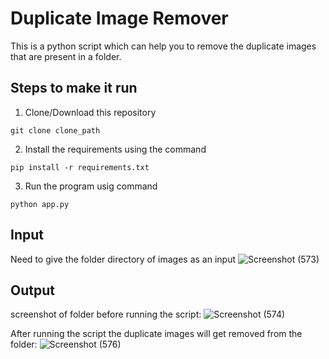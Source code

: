 # Duplicate Image Remover

This is a python script which can help you to remove the duplicate images that are present in a folder.

## Steps to make it run

1. Clone/Download this repository
```
git clone clone_path
```
2. Install the requirements using the command
```
pip install -r requirements.txt
```
3. Run the program usig command
```
python app.py
```

## Input 
Need to give the folder directory of images as an input
![Screenshot (573)](https://user-images.githubusercontent.com/61947484/103612477-8572ce80-4f4a-11eb-95c4-23caa444833d.png)

## Output
screenshot of folder before running the script:
![Screenshot (574)](https://user-images.githubusercontent.com/61947484/103612561-bb17b780-4f4a-11eb-8384-e2f22c1fb63e.png)

After running the script the duplicate images will get removed from the folder:
![Screenshot (576)](https://user-images.githubusercontent.com/61947484/103612632-de426700-4f4a-11eb-94fa-57085719592b.png)